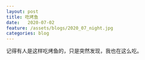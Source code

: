 ```yaml
---
layout: post
title: 吃烤鱼
date:   2020-07-02
feature: /assets/blogs/2020_07_night.jpg
categories: blog
---
```


记得有人是这样吃烤鱼的，只是突然发现，我也在这么吃。









